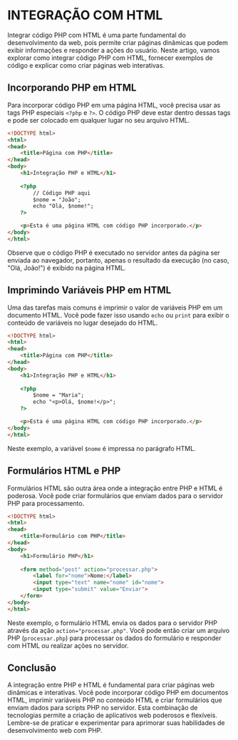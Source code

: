 # INTEGRAÇÃO COM HTML
Integrar código PHP com HTML é uma parte fundamental do desenvolvimento da web, pois permite criar páginas dinâmicas que podem exibir informações e responder a ações do usuário. Neste artigo, vamos explorar como integrar código PHP com HTML, fornecer exemplos de código e explicar como criar páginas web interativas.

## Incorporando PHP em HTML

Para incorporar código PHP em uma página HTML, você precisa usar as tags PHP especiais `<?php` e `?>`. O código PHP deve estar dentro dessas tags e pode ser colocado em qualquer lugar no seu arquivo HTML.

```html
<!DOCTYPE html>
<html>
<head>
    <title>Página com PHP</title>
</head>
<body>
    <h1>Integração PHP e HTML</h1>
    
    <?php
        // Código PHP aqui
        $nome = "João";
        echo "Olá, $nome!";
    ?>

    <p>Esta é uma página HTML com código PHP incorporado.</p>
</body>
</html>
```

Observe que o código PHP é executado no servidor antes da página ser enviada ao navegador, portanto, apenas o resultado da execução (no caso, "Olá, João!") é exibido na página HTML.

## Imprimindo Variáveis PHP em HTML

Uma das tarefas mais comuns é imprimir o valor de variáveis PHP em um documento HTML. Você pode fazer isso usando `echo` ou `print` para exibir o conteúdo de variáveis no lugar desejado do HTML.

```html
<!DOCTYPE html>
<html>
<head>
    <title>Página com PHP</title>
</head>
<body>
    <h1>Integração PHP e HTML</h1>
    
    <?php
        $nome = "Maria";
        echo "<p>Olá, $nome!</p>";
    ?>

    <p>Esta é uma página HTML com código PHP incorporado.</p>
</body>
</html>
```

Neste exemplo, a variável `$nome` é impressa no parágrafo HTML.

## Formulários HTML e PHP

Formulários HTML são outra área onde a integração entre PHP e HTML é poderosa. Você pode criar formulários que enviam dados para o servidor PHP para processamento.

```html
<!DOCTYPE html>
<html>
<head>
    <title>Formulário com PHP</title>
</head>
<body>
    <h1>Formulário PHP</h1>
    
    <form method="post" action="processar.php">
        <label for="nome">Nome:</label>
        <input type="text" name="nome" id="nome">
        <input type="submit" value="Enviar">
    </form>
</body>
</html>
```

Neste exemplo, o formulário HTML envia os dados para o servidor PHP através da ação `action="processar.php"`. Você pode então criar um arquivo PHP (`processar.php`) para processar os dados do formulário e responder com HTML ou realizar ações no servidor.

## Conclusão

A integração entre PHP e HTML é fundamental para criar páginas web dinâmicas e interativas. Você pode incorporar código PHP em documentos HTML, imprimir variáveis PHP no conteúdo HTML e criar formulários que enviam dados para scripts PHP no servidor. Esta combinação de tecnologias permite a criação de aplicativos web poderosos e flexíveis. Lembre-se de praticar e experimentar para aprimorar suas habilidades de desenvolvimento web com PHP.